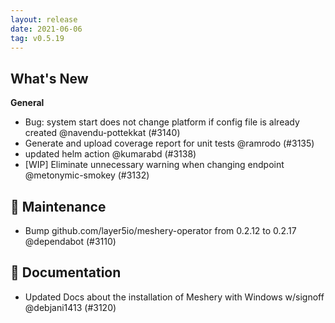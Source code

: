 ```yaml
---
layout: release
date: 2021-06-06
tag: v0.5.19
---
```


## What's New

**General**

- Bug: system start does not change platform if config file is already created @navendu-pottekkat (#3140)
- Generate and upload coverage report for unit tests @ramrodo (#3135)
- updated helm action @kumarabd (#3138)
- [WIP] Eliminate unnecessary warning when changing endpoint @metonymic-smokey (#3132)

## 🧰 Maintenance

- Bump github.com/layer5io/meshery-operator from 0.2.12 to 0.2.17 @dependabot (#3110)

## 📖 Documentation
- Updated Docs about the installation of Meshery with Windows w/signoff @debjani1413 (#3120)
